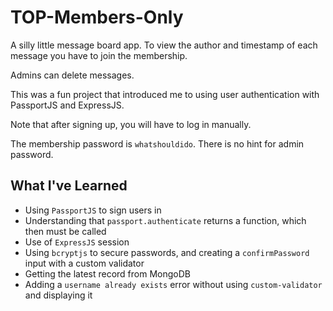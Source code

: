 # TOP-Members-Only
A silly little message board app. To view the author and timestamp of each message you have to join the membership.

Admins can delete messages.

This was a fun project that introduced me to using user authentication with PassportJS and ExpressJS. 
  
Note that after signing up, you will have to log in manually.
  
The membership password is `whatshouldido`. There is no hint for admin password.

## What I've Learned

- Using `PassportJS` to sign users in 
- Understanding that `passport.authenticate` returns a function, which then must be called
- Use of `ExpressJS` session
- Using `bcryptjs` to secure passwords, and creating a `confirmPassword` input with a custom validator
- Getting the latest record from MongoDB
- Adding a `username already exists` error without using `custom-validator` and displaying it

